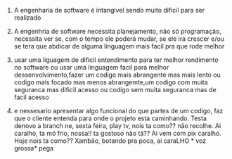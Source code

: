 1) A engenharia de software é intangivel sendo muito dificil para ser realizado

2) A engenhria de software necessita planejamento, nâo só programaçâo, necessita ver se, com o tempo ele poderá mudar, se ele ira crescer e/ou se tera que abdicar de alguma linguagem mais facil pra que rode melhor

3) usar uma liguagem de dificil entendimento para ter melhor rendimento no software ou usar uma linguagem facil para melhor dessenvolvimento,fazer um codigo mais abrangente mas mais lento ou codigo mais focado mas menos abrangemte,um codigo com muita seguranca mas dificil acesso ou codigo sem muita seguranca mas de facil acesso

4) e nessesario apresentar algo funcional do que partes de um codigo, faz que o cliente entenda para onde o projeto esta caminhando.
Testa denovo a branch ne, sexta feira, play tv, nois ta como?? não recolhe. Ai caralho, ta mó frio, nossa!! ta gostoso não tá?? Ai vem com pix caralho. Hoje nois ta como?? Xambão, botando pra poca, ai caraLHO * voz grossa* pega
